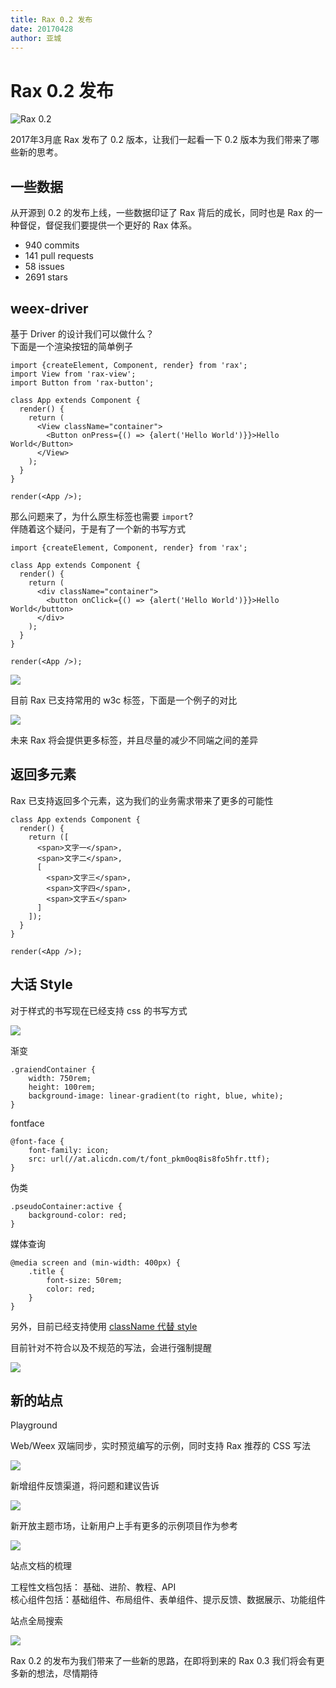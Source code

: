 ```yaml
---
title: Rax 0.2 发布
date: 20170428
author: 亚城
---
```


# Rax 0.2 发布

![Rax 0.2](https://img.alicdn.com/tfs/TB11wewQVXXXXbQXFXXXXXXXXXX-806-397.jpg)

2017年3月底 Rax 发布了 0.2 版本，让我们一起看一下 0.2 版本为我们带来了哪些新的思考。

## 一些数据

从开源到 0.2 的发布上线，一些数据印证了 Rax 背后的成长，同时也是 Rax 的一种督促，督促我们要提供一个更好的 Rax 体系。

* 940 commits
* 141 pull requests
* 58 issues
* 2691 stars

## weex-driver

基于 Driver 的设计我们可以做什么？  
下面是一个渲染按钮的简单例子

```
import {createElement, Component, render} from 'rax';
import View from 'rax-view';
import Button from 'rax-button';

class App extends Component {
  render() {
    return (
      <View className="container">
        <Button onPress={() => {alert('Hello World')}}>Hello World</Button>
      </View>
    );
  }
}

render(<App />);

```

那么问题来了，为什么原生标签也需要 `import`?  
伴随着这个疑问，于是有了一个新的书写方式

```
import {createElement, Component, render} from 'rax';

class App extends Component {
  render() {
    return (
      <div className="container">
        <button onClick={() => {alert('Hello World')}}>Hello World</button>
      </div>
    );
  }
}

render(<App />);
```


![](https://img.alicdn.com/tfs/TB1YvOxQVXXXXcwXFXXXXXXXXXX-835-455.jpg)

目前 Rax 已支持常用的 w3c 标签，下面是一个例子的对比

![](https://img.alicdn.com/tfs/TB15OKhQVXXXXccXVXXXXXXXXXX-832-572.jpg)

未来 Rax 将会提供更多标签，并且尽量的减少不同端之间的差异

## 返回多元素

Rax 已支持返回多个元素，这为我们的业务需求带来了更多的可能性

```
class App extends Component {
  render() {
    return ([
      <span>文字一</span>,
      <span>文字二</span>,
      [
        <span>文字三</span>,
        <span>文字四</span>,
        <span>文字五</span>
      ]
    ]);
  }
}

render(<App />);

```

## 大话 Style

对于样式的书写现在已经支持 css 的书写方式

![](https://img.alicdn.com/tfs/TB1BqqGQVXXXXcNXpXXXXXXXXXX-756-393.jpg)

渐变

```
.graiendContainer {
	width: 750rem;
	height: 100rem;
	background-image: linear-gradient(to right, blue, white);
}
```

fontface

```
@font-face {
	font-family: icon;
	src: url(//at.alicdn.com/t/font_pkm0oq8is8fo5hfr.ttf);
}
```

伪类

```
.pseudoContainer:active {
	background-color: red;
}
```

媒体查询

```
@media screen and (min-width: 400px) {
	.title {
		font-size: 50rem;
		color: red;
	}
}
```

另外，目前已经支持使用 [className 代替 style](https://alibaba.github.io/rax/playground/1ac892d9-39d3-44a3-8d43-cca50b6f82a6)

目前针对不符合以及不规范的写法，会进行强制提醒

![](https://img.alicdn.com/tfs/TB1A3S3QVXXXXcxXXXXXXXXXXXX-1900-746.png)

## 新的站点

Playground 

Web/Weex 双端同步，实时预览编写的示例，同时支持 Rax 推荐的 CSS 写法

![](https://img.alicdn.com/tfs/TB1noSSQVXXXXaFXpXXXXXXXXXX-457-365.png)

新增组件反馈渠道，将问题和建议告诉

![](https://img.alicdn.com/tfs/TB1h4SNQVXXXXa3XFXXXXXXXXXX-873-237.png)

新开放主题市场，让新用户上手有更多的示例项目作为参考

![](https://img.alicdn.com/tfs/TB1dXmZQVXXXXbmXpXXXXXXXXXX-1355-789.png)

站点文档的梳理

工程性文档包括： 基础、进阶、教程、API  
核心组件包括：基础组件、布局组件、表单组件、提示反馈、数据展示、功能组件  

站点全局搜索

![](https://img.alicdn.com/tfs/TB1uXuhQVXXXXXuapXXXXXXXXXX-418-518.png)

Rax 0.2 的发布为我们带来了一些新的思路，在即将到来的 Rax 0.3 我们将会有更多新的想法，尽情期待